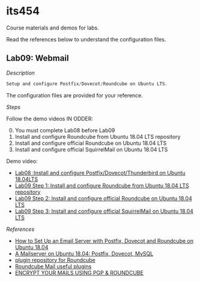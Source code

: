 # its454
Course materials and demos for labs.

Read the references below to understand the configuration files.

## Lab09: Webmail

_Description_
```c
Setup and configure Postfix/Dovecot/Roundcube on Ubuntu LTS.
```
The configuration files are provided for your reference.


_Steps_

Follow the demo videos IN ODDER:

0. You must complete Lab08 before Lab09
1. Install and configure Roundcube from Ubuntu 18.04 LTS repository
2. Install and configure official Roundcube on Ubuntu 18.04 LTS
3. Install and configure official SquirrelMail on Ubuntu 18.04 LTS

Demo video:
* [Lab08 :Install and configure Postfix/Dovecot/Thunderbird on Ubuntu 18.04LTS](https://youtu.be/OocUNzBZCVI)
* [Lab09 Step 1: Install and configure Roundcube from Ubuntu 18.04 LTS repository](https://youtu.be/ySO-De6UeX0)
* [Lab09 Step 2: Install and configure official Roundcube on Ubuntu 18.04 LTS](https://youtu.be/4tGJynqHlSw)
* [Lab09 Step 3: Install and configure official SquirrelMail on Ubuntu 18.04 LTS](https://youtu.be/f7-TlBkenlk)

_References_
  * [How to Set Up an Email Server with Postfix, Dovecot and Roundcube on Ubuntu 18.04](https://www.tekfansworld.com/how-to-set-up-an-email-server-with-postfix-dovecot-and-roundcube-on-ubuntu-18-04.html)
  * [A Mailserver on Ubuntu 18.04: Postfix, Dovecot, MySQL](https://www.exratione.com/2019/02/a-mailserver-on-ubuntu-18-04-postfix-dovecot-mysql/)
  * [plugin repository for Roundcube](https://plugins.roundcube.net/)
  * [Roundcube Mail  useful plugins](https://github.com/roundcube/roundcubemail/wiki/Plugins)
  * [ENCRYPT YOUR MAILS USING PGP & ROUNDCUBE](https://documentation.online.net/en/web/web-hosting/email-management/pgp-webmail)

